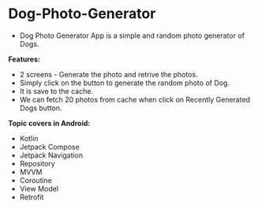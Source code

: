 # Dog-Photo-Generator

- Dog Photo Generator App is a simple and random photo generator of Dogs.

**Features:** 
- 2 screens - Generate the photo and retrive the photos.
- Simply click on the button to generate the random photo of Dog.
- It is save to the cache.
- We can fetch 20 photos from cache when click on Recently Generated Dogs button.

**Topic covers in Android:**
- Kotlin
- Jetpack Compose
- Jetpack Navigation
- Repository
- MVVM
- Coroutine
- View Model
- Retrofit
